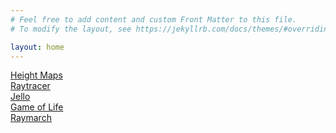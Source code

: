 ```yaml
---
# Feel free to add content and custom Front Matter to this file.
# To modify the layout, see https://jekyllrb.com/docs/themes/#overriding-theme-defaults

layout: home
---
```


<A href="/420/height-maps/height-maps">Height Maps</A>
<br>
<A href="/420/raytracer/raytracer">Raytracer</A>
<br>
<A href="/520/jello/jello">Jello</A>
<br>
<A href="/wgpu/life">Game of Life</A>
<br>
<A href="/wgpu/raymarch">Raymarch</A>
